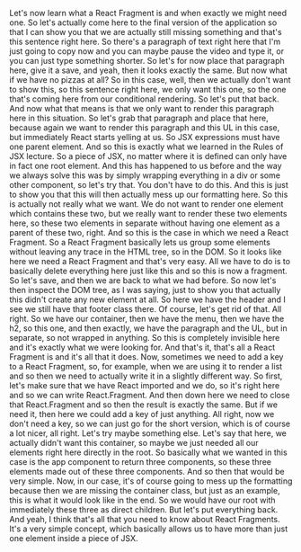 Let's now learn what a React Fragment is
and when exactly we might need one.
So let's actually come here to the final version
of the application so that I can show you
that we are actually still missing something
and that's this sentence right here.
So there's a paragraph of text right here
that I'm just going to copy now
and you can maybe pause the video and type it,
or you can just type something shorter.
So let's for now place that paragraph here,
give it a save, and yeah, then it looks exactly the same.
But now what if we have no pizzas at all?
So in this case,
well, then we actually don't want to show this,
so this sentence right here, we only want this one,
so the one that's coming here
from our conditional rendering.
So let's put that back.
And now what that means is that we only want
to render this paragraph here in this situation.
So let's grab that paragraph and place that here,
because again we want to render this paragraph
and this UL in this case,
but immediately React starts yelling at us.
So JSX expressions must have one parent element.
And so this is exactly what we learned
in the Rules of JSX lecture.
So a piece of JSX, no matter where it is defined
can only have in fact one root element.
And this has happened to us before
and the way we always solve this
was by simply wrapping everything
in a div or some other component, so let's try that.
You don't have to do this.
And this is just to show you
that this will then actually mess up our formatting here.
So this is actually not really what we want.
We do not want to render one element
which contains these two,
but we really want to render these two elements here,
so these two elements in separate
without having one element as a parent of these two, right.
And so this is the case in which we need a React Fragment.
So a React Fragment basically lets us group some elements
without leaving any trace in the HTML tree, so in the DOM.
So it looks like here we need a React Fragment
and that's very easy.
All we have to do is to basically delete everything here
just like this and so this is now a fragment.
So let's save, and then we are back to what we had before.
So now let's then inspect the DOM tree,
as I was saying, just to show you
that actually this didn't create any new element at all.
So here we have the header
and I see we still have that footer class there.
Of course, let's get rid of that.
All right.
So we have our container, then we have the menu,
then we have the h2, so this one, and then exactly,
we have the paragraph and the UL, but in separate,
so not wrapped in anything.
So this is completely invisible here
and it's exactly what we were looking for.
And that's it, that's all a React Fragment is
and it's all that it does.
Now, sometimes we need to add a key to a React Fragment,
so, for example, when we are using it to render a list
and so then we need to actually write it
in a slightly different way.
So first, let's make sure that we have React imported
and we do, so it's right here
and so we can write React.Fragment.
And then down here we need to close that React.Fragment
and so then the result is exactly the same.
But if we need it, then here we could add a key
of just anything.
All right, now we don't need a key,
so we can just go for the short version,
which is of course a lot nicer, all right.
Let's try maybe something else.
Let's say that here, we actually didn't want this container,
so maybe we just needed all our elements
right here directly in the root.
So basically what we wanted in this case
is the app component to return three components,
so these three elements made out of these three components.
And so then that would be very simple.
Now, in our case,
it's of course going to mess up the formatting
because then we are missing the container class,
but just as an example,
this is what it would look like in the end.
So we would have our root
with immediately these three as direct children.
But let's put everything back.
And yeah, I think that's all
that you need to know about React Fragments.
It's a very simple concept,
which basically allows us to have more
than just one element inside a piece of JSX.